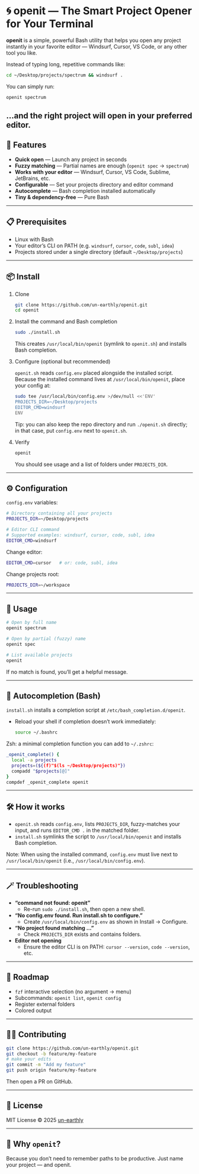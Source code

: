  # 🌀 openit — The Smart Project Opener for Your Terminal

**openit** is a simple, powerful Bash utility that helps you open any project instantly in your favorite editor — Windsurf, Cursor, VS Code, or any other tool you like.

Instead of typing long, repetitive commands like:

```bash
cd ~/Desktop/projects/spectrum && windsurf .
````

You can simply run:

```bash
openit spectrum
```

…and the right project will open in your preferred editor.
---

## 🚀 Features

- **Quick open** — Launch any project in seconds
- **Fuzzy matching** — Partial names are enough (`openit spec` → `spectrum`)
- **Works with your editor** — Windsurf, Cursor, VS Code, Sublime, JetBrains, etc.
- **Configurable** — Set your projects directory and editor command
- **Autocomplete** — Bash completion installed automatically
- **Tiny & dependency-free** — Pure Bash

---

## 📋 Prerequisites

- Linux with Bash
- Your editor’s CLI on PATH (e.g. `windsurf`, `cursor`, `code`, `subl`, `idea`)
- Projects stored under a single directory (default `~/Desktop/projects`)

---

## 📦 Install

1. Clone

   ```bash
   git clone https://github.com/un-earthly/openit.git
   cd openit
   ```

2. Install the command and Bash completion

   ```bash
   sudo ./install.sh
   ```

   This creates `/usr/local/bin/openit` (symlink to `openit.sh`) and installs Bash completion.

3. Configure (optional but recommended)

   `openit.sh` reads `config.env` placed alongside the installed script. Because the installed command lives at `/usr/local/bin/openit`, place your config at:

   ```bash
   sudo tee /usr/local/bin/config.env >/dev/null <<'ENV'
   PROJECTS_DIR=~/Desktop/projects
   EDITOR_CMD=windsurf
   ENV
   ```

   Tip: you can also keep the repo directory and run `./openit.sh` directly; in that case, put `config.env` next to `openit.sh`.

4. Verify

   ```bash
   openit
   ```

   You should see usage and a list of folders under `PROJECTS_DIR`.

---

## ⚙️ Configuration

`config.env` variables:

```bash
# Directory containing all your projects
PROJECTS_DIR=~/Desktop/projects

# Editor CLI command
# Supported examples: windsurf, cursor, code, subl, idea
EDITOR_CMD=windsurf
```

Change editor:

```bash
EDITOR_CMD=cursor   # or: code, subl, idea
```

Change projects root:

```bash
PROJECTS_DIR=~/workspace
```

---

## 🧩 Usage

```bash
# Open by full name
openit spectrum

# Open by partial (fuzzy) name
openit spec

# List available projects
openit
```

If no match is found, you’ll get a helpful message.

---

## 🧠 Autocompletion (Bash)

`install.sh` installs a completion script at `/etc/bash_completion.d/openit`.

- Reload your shell if completion doesn’t work immediately:

  ```bash
  source ~/.bashrc
  ```

Zsh: a minimal completion function you can add to `~/.zshrc`:

```bash
_openit_complete() {
  local -a projects
  projects=(${(f)"$(ls ~/Desktop/projects)"})
  compadd "$projects[@]"
}
compdef _openit_complete openit
```

---

## 🛠️ How it works

- `openit.sh` reads `config.env`, lists `PROJECTS_DIR`, fuzzy-matches your input, and runs `EDITOR_CMD .` in the matched folder.
- `install.sh` symlinks the script to `/usr/local/bin/openit` and installs Bash completion.

Note: When using the installed command, `config.env` must live next to `/usr/local/bin/openit` (i.e., `/usr/local/bin/config.env`).

---

## 🪄 Troubleshooting

- **“command not found: openit”**
  - Re-run `sudo ./install.sh`, then open a new shell.
- **“No config.env found. Run install.sh to configure.”**
  - Create `/usr/local/bin/config.env` as shown in Install → Configure.
- **“No project found matching …”**
  - Check `PROJECTS_DIR` exists and contains folders.
- **Editor not opening**
  - Ensure the editor CLI is on PATH: `cursor --version`, `code --version`, etc.

---

## 🧭 Roadmap

- `fzf` interactive selection (no argument → menu)
- Subcommands: `openit list`, `openit config`
- Register external folders
- Colored output

---

## 🧑‍💻 Contributing

```bash
git clone https://github.com/un-earthly/openit.git
git checkout -b feature/my-feature
# make your edits
git commit -m "Add my feature"
git push origin feature/my-feature
```

Then open a PR on GitHub.

---

## 🪪 License

MIT License © 2025 [un-earthly](https://github.com/un-earthly)

---

## 💬 Why `openit`?

Because you don’t need to remember paths to be productive.
Just name your project — and openit.

```
